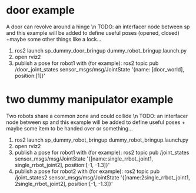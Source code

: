 # door example

A door can revolve around a hinge \n
TODO: an interfacer node between sp and this example will be added to define useful poses (opened, closed) +maybe some other things like a lock...

1. ros2 launch sp_dummy_door_bringup dummy_robot_bringup.launch.py
2. open rviz2
3. publish a pose for robot1 with (for example):
    ros2 topic pub /door_joint_states sensor_msgs/msg/JointState '{name: [door_world], position:[1]}'

# two dummy manipulator example

Two robots share a common zone and could collide \n
TODO: an interfacer node between sp and this example will be added to define useful poses + maybe some item to be handed over or something...

1. ros2 launch sp_dummy_robot_bringup dummy_robot_bringup.launch.py
2. open rviz2
3. publish a pose for robot1 with (for example):
    ros2 topic pub /joint_states sensor_msgs/msg/JointState '{[name:single_rrbot_joint1, single_rrbot_joint2], position:[-1, -1.3]}'
3. publish a pose for robot2 with (for example):
    ros2 topic pub /joint_states2 sensor_msgs/msg/JointState '{[name:2single_rrbot_joint1, 2single_rrbot_joint2], position:[-1, -1.3]}'